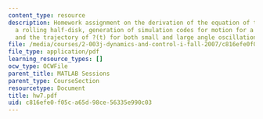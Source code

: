 ```yaml
---
content_type: resource
description: Homework assignment on the derivation of the equation of the motion for
  a rolling half-disk, generation of simulation codes for motion for a rolling half-disk,
  and the trajectory of ?(t) for both small and large angle oscillations.
file: /media/courses/2-003j-dynamics-and-control-i-fall-2007/c816efe0f05ca65d98ce56335e990c03_hw7.pdf
file_type: application/pdf
learning_resource_types: []
ocw_type: OCWFile
parent_title: MATLAB Sessions
parent_type: CourseSection
resourcetype: Document
title: hw7.pdf
uid: c816efe0-f05c-a65d-98ce-56335e990c03
---
```


